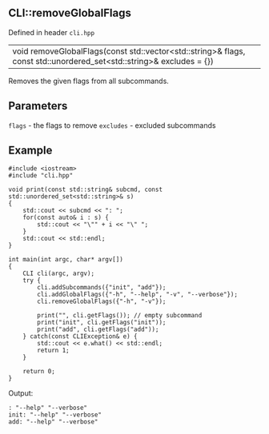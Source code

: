 ## CLI::removeGlobalFlags
Defined in header `cli.hpp`

| |
| --- |
| void removeGlobalFlags(const std::vector\<std::string>& flags, const std::unordered_set\<std::string>& excludes = {}) |

Removes the given flags from all subcommands.

## Parameters
`flags` - the flags to remove
`excludes` - excluded subcommands

## Example
```
#include <iostream>
#include "cli.hpp"

void print(const std::string& subcmd, const std::unordered_set<std::string>& s)
{
    std::cout << subcmd << ": ";
    for(const auto& i : s) {
        std::cout << "\"" + i << "\" ";
    }
    std::cout << std::endl;
}

int main(int argc, char* argv[])
{
    CLI cli(argc, argv);
    try {
        cli.addSubcommands({"init", "add"});
        cli.addGlobalFlags({"-h", "--help", "-v", "--verbose"});
        cli.removeGlobalFlags({"-h", "-v"});

        print("", cli.getFlags()); // empty subcommand
        print("init", cli.getFlags("init"));
        print("add", cli.getFlags("add"));
    } catch(const CLIException& e) {
        std::cout << e.what() << std::endl;
        return 1;
    }

    return 0;
}
```

Output:
```
: "--help" "--verbose" 
init: "--help" "--verbose"
add: "--help" "--verbose"
```